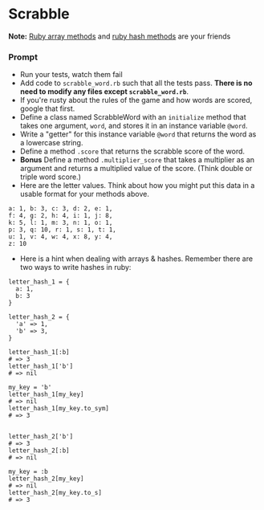 # Scrabble

**Note:** [Ruby array methods](http://ruby-doc.org/core-2.3.1/Array.html) and [ruby hash methods](http://ruby-doc.org/core-2.2.0/Hash.html) are your friends


### Prompt
- Run your tests, watch them fail
- Add code to `scrabble_word.rb` such that all the tests pass. **There is no need to modify any files except `scrabble_word.rb`**.
- If you're rusty about the rules of the game and how words are scored, google that first.
- Define a class named ScrabbleWord with an `initialize` method that takes one argument, `word`, and stores it in an instance variable `@word`.
- Write a "getter" for this instance variable `@word` that returns the word as a lowercase string.
- Define a method `.score` that returns the scrabble score of the word.
- **Bonus** Define a method `.multiplier_score` that takes a multiplier as an argument and returns a multiplied value of the score. (Think double or triple word score.)
- Here are the letter values. Think about how you might put this data in a usable format for your methods above.

```
a: 1, b: 3, c: 3, d: 2, e: 1,
f: 4, g: 2, h: 4, i: 1, j: 8,
k: 5, l: 1, m: 3, n: 1, o: 1,
p: 3, q: 10, r: 1, s: 1, t: 1,
u: 1, v: 4, w: 4, x: 8, y: 4,
z: 10
```



- Here is a hint when dealing with arrays & hashes. Remember there are two ways to write hashes in ruby:
```
letter_hash_1 = {
  a: 1,
  b: 3
}

letter_hash_2 = {
  'a' => 1,
  'b' => 3,
}

letter_hash_1[:b]
# => 3
letter_hash_1['b']
# => nil

my_key = 'b'
letter_hash_1[my_key]
# => nil
letter_hash_1[my_key.to_sym]
# => 3


letter_hash_2['b']
# => 3
letter_hash_2[:b]
# => nil

my_key = :b
letter_hash_2[my_key]
# => nil
letter_hash_2[my_key.to_s]
# => 3
```







#
